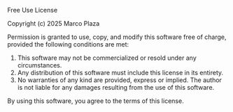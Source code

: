 Free Use License

Copyright (c) 2025 Marco Plaza

Permission is granted to use, copy, and modify this software free of charge, provided the following conditions are met:

1. This software may not be commercialized or resold under any circumstances.
2. Any distribution of this software must include this license in its entirety.
3. No warranties of any kind are provided, express or implied. The author is not liable for any damages resulting from the use of this software.

By using this software, you agree to the terms of this license.

